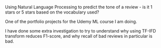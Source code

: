 Using Natural Language Processing to predict the tone of a review - is it 1 stars or 5 stars based on the vocabulary used?

One of the portfolio projects for the Udemy ML course I am doing.

I have done some extra investigation to try to understand why using TF-IFD transform reduces F1-score, and why recall of bad reviews in particular is bad.
